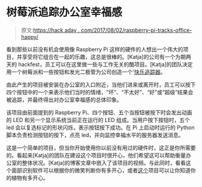 # 树莓派追踪办公室幸福感

> 原文:[https://hack aday . com/2017/08/02/raspberry-pi-tracks-office-happy/](https://hackaday.com/2017/08/02/raspberry-pi-tracks-office-happiness/)

看到那些以前没有机会使用像 Raspberry Pi 这样的硬件的人想出一个伟大的项目，并享受将它组合在一起的乐趣，这总是很棒的。[Katja]的公司有一个为期两天的 hackfest，员工可以在这里做一些与工作无关的酷项目。[Katja]的团队决定用一个树莓派和一些按钮和发光二极管为公司创造一个'[快乐追踪器](http://www.katjasays.com/happiness-tracker-mit-raspberry-pi-bauen/)。

由此产生的项目被安装在办公室的入口附近，当他们进来或离开时，员工可以按下四个按钮中的一个来表示他们当时的情绪，“坏”、“不太好”、“好”或“超级”结果会被追踪，并最终得出对办公室幸福感的总体印象。

该项目由前面提到的 Raspberry Pi、四个按钮、五个当按钮被按下时会发出动画的 LED 和另一个显示系统当前正在运行的 LED 组成。当用户按下按钮时，五个 led 会以复选标记的形状闪烁，表示按钮按下成功。在 Pi 上启动时运行的 Python 脚本负责检测按钮的按下，点亮 led，并向监控幸福水平的服务器发送消息。

这是一个简单的项目，但当你开始使用你以前没有用过的硬件时，这正是你所需要的。看起来[Katja]的团队在建设这个项目时很开心，他们希望这可以帮助衡量办公室的整体状况。[Katja]的博客文章中嵌入了该项目的视频。与此同时，看看这个面部识别软件可以根据你的微笑判断你有多开心，或者[这个](https://hackaday.com/2011/02/11/the-plant-whisperer/)项目可以让你知道你的植物有多开心。